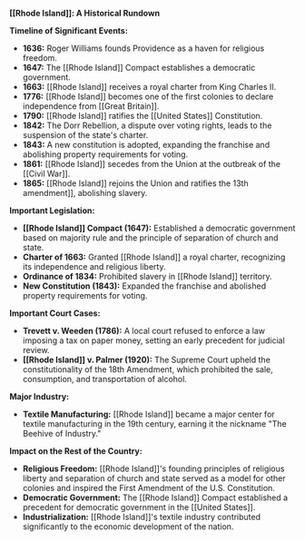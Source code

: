 **[[Rhode Island]]: A Historical Rundown**

**Timeline of Significant Events:**

* **1636:** Roger Williams founds Providence as a haven for religious freedom.
* **1647:** The [[Rhode Island]] Compact establishes a democratic government.
* **1663:** [[Rhode Island]] receives a royal charter from King Charles II.
* **1776:** [[Rhode Island]] becomes one of the first colonies to declare independence from [[Great Britain]].
* **1790:** [[Rhode Island]] ratifies the [[United States]] Constitution.
* **1842:** The Dorr Rebellion, a dispute over voting rights, leads to the suspension of the state's charter.
* **1843:** A new constitution is adopted, expanding the franchise and abolishing property requirements for voting.
* **1861:** [[Rhode Island]] secedes from the Union at the outbreak of the [[Civil War]].
* **1865:** [[Rhode Island]] rejoins the Union and ratifies the 13th amendment]], abolishing slavery.

**Important Legislation:**

* **[[Rhode Island]] Compact (1647):** Established a democratic government based on majority rule and the principle of separation of church and state.
* **Charter of 1663:** Granted [[Rhode Island]] a royal charter, recognizing its independence and religious liberty.
* **Ordinance of 1834:** Prohibited slavery in [[Rhode Island]] territory.
* **New Constitution (1843):** Expanded the franchise and abolished property requirements for voting.

**Important Court Cases:**

* **Trevett v. Weeden (1786):** A local court refused to enforce a law imposing a tax on paper money, setting an early precedent for judicial review.
* **[[Rhode Island]] v. Palmer (1920):** The Supreme Court upheld the constitutionality of the 18th Amendment, which prohibited the sale, consumption, and transportation of alcohol.

**Major Industry:**

* **Textile Manufacturing:** [[Rhode Island]] became a major center for textile manufacturing in the 19th century, earning it the nickname "The Beehive of Industry."

**Impact on the Rest of the Country:**

* **Religious Freedom:** [[Rhode Island]]'s founding principles of religious liberty and separation of church and state served as a model for other colonies and inspired the First Amendment of the U.S. Constitution.
* **Democratic Government:** The [[Rhode Island]] Compact established a precedent for democratic government in the [[United States]].
* **Industrialization:** [[Rhode Island]]'s textile industry contributed significantly to the economic development of the nation.